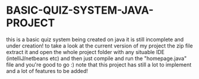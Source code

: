 # BASIC-QUIZ-SYSTEM-JAVA-PROJECT
this is a basic quiz system being created on java it is still incomplete and under creation!
to take a look at the current version of my project the zip file extract it and open the whole project folder with any situable IDE (intelliJ/netbeans etc) and then just compile and run the "homepage.java" file and you're good to go :)
note that this project has still a lot to implement and a lot of features to be added!

